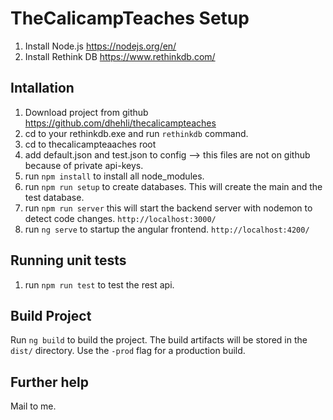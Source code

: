 # TheCalicampTeaches Setup

1. Install Node.js https://nodejs.org/en/
2. Install Rethink DB https://www.rethinkdb.com/

## Intallation

1. Download project from github https://github.com/dhehli/thecalicampteaches
2. cd to your rethinkdb.exe and run `rethinkdb` command.
3. cd to thecalicampteaaches root
4. add default.json and test.json to config --> this files are not on github because of private api-keys.
5. run `npm install` to install all node_modules.
6. run `npm run setup` to create databases. This will create the main and the test database.
7. run `npm run server` this will start the backend server with nodemon to detect code changes. `http://localhost:3000/`
8. run `ng serve` to startup the angular frontend. `http://localhost:4200/`

## Running unit tests
1. run `npm run test` to test the rest api.

## Build Project
Run `ng build` to build the project. The build artifacts will be stored in the `dist/` directory. Use the `-prod` flag for a production build.

## Further help

Mail to me.
